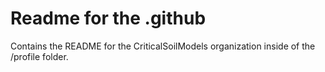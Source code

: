 # Readme for the .github

Contains the README for the CriticalSoilModels organization inside of the /profile folder.


